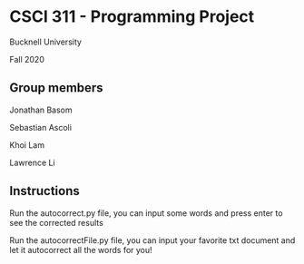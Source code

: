 # CSCI 311 - Programming Project

Bucknell University

Fall 2020

## Group members
Jonathan Basom

Sebastian Ascoli

Khoi Lam

Lawrence Li

## Instructions

Run the autocorrect.py file, you can input some words and press enter to see the corrected results

Run the autocorrectFile.py file, you can input your favorite txt document and let it autocorrect all the words for you! 